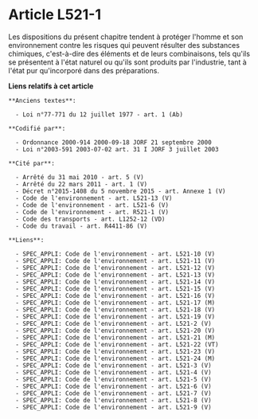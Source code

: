 # Article L521-1

Les dispositions du présent chapitre tendent à protéger l'homme et son environnement contre les risques qui peuvent résulter
des substances chimiques, c'est-à-dire des éléments et de leurs combinaisons, tels qu'ils se présentent à l'état naturel ou
qu'ils sont produits par l'industrie, tant à l'état pur qu'incorporé dans des préparations.

**Liens relatifs à cet article**

	**Anciens textes**:

	  - Loi n°77-771 du 12 juillet 1977 - art. 1 (Ab)

	**Codifié par**:

	  - Ordonnance 2000-914 2000-09-18 JORF 21 septembre 2000
	  - Loi n°2003-591 2003-07-02 art. 31 I JORF 3 juillet 2003

	**Cité par**:

	  - Arrêté du 31 mai 2010 - art. 5 (V)
	  - Arrêté du 22 mars 2011 - art. 1 (V)
	  - Décret n°2015-1408 du 5 novembre 2015 - art. Annexe 1 (V)
	  - Code de l'environnement - art. L521-13 (V)
	  - Code de l'environnement - art. L521-6 (V)
	  - Code de l'environnement - art. R521-1 (V)
	  - Code des transports - art. L1252-12 (VD)
	  - Code du travail - art. R4411-86 (V)

	**Liens**:

	  - SPEC_APPLI: Code de l'environnement - art. L521-10 (V)
	  - SPEC_APPLI: Code de l'environnement - art. L521-11 (V)
	  - SPEC_APPLI: Code de l'environnement - art. L521-12 (V)
	  - SPEC_APPLI: Code de l'environnement - art. L521-13 (V)
	  - SPEC_APPLI: Code de l'environnement - art. L521-14 (V)
	  - SPEC_APPLI: Code de l'environnement - art. L521-15 (V)
	  - SPEC_APPLI: Code de l'environnement - art. L521-16 (V)
	  - SPEC_APPLI: Code de l'environnement - art. L521-17 (M)
	  - SPEC_APPLI: Code de l'environnement - art. L521-18 (V)
	  - SPEC_APPLI: Code de l'environnement - art. L521-19 (V)
	  - SPEC_APPLI: Code de l'environnement - art. L521-2 (V)
	  - SPEC_APPLI: Code de l'environnement - art. L521-20 (V)
	  - SPEC_APPLI: Code de l'environnement - art. L521-21 (M)
	  - SPEC_APPLI: Code de l'environnement - art. L521-22 (VT)
	  - SPEC_APPLI: Code de l'environnement - art. L521-23 (V)
	  - SPEC_APPLI: Code de l'environnement - art. L521-24 (M)
	  - SPEC_APPLI: Code de l'environnement - art. L521-3 (V)
	  - SPEC_APPLI: Code de l'environnement - art. L521-4 (V)
	  - SPEC_APPLI: Code de l'environnement - art. L521-5 (V)
	  - SPEC_APPLI: Code de l'environnement - art. L521-6 (V)
	  - SPEC_APPLI: Code de l'environnement - art. L521-7 (V)
	  - SPEC_APPLI: Code de l'environnement - art. L521-8 (V)
	  - SPEC_APPLI: Code de l'environnement - art. L521-9 (V)
